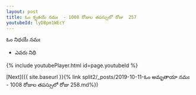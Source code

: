 ```yaml
---
layout: post
title: ఓం కృతయే నమః  - 1008 రోజుల తపస్సులో రోజు  257
youtubeId: lyDBpm1WEcY
---
```

 
 
 ఓం నిధయే నమః  
 
 -  ఎవరు నిధి 
 
  
 
  
 
 
 
 
 
 


{% include youtubePlayer.html id=page.youtubeId %}
 
[Next]({{ site.baseurl }}{% link  split2/_posts/2019-10-11-ఓం అమృతాయా నమః  - 1008 రోజుల తపస్సులో రోజు  258.md%})
 
